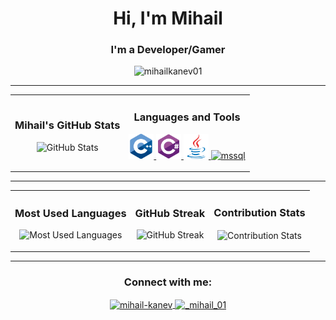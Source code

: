 <h1 align="center">Hi, I'm Mihail</h1>
<h3 align="center">I'm a Developer/Gamer</h3>

<!-- Profile Views -->
<p align="center"> 
  <img src="https://komarev.com/ghpvc/?username=mihailkanev01&label=Profile%20views&color=0e75b6&style=flat" alt="mihailkanev01" />
</p>

---

<!-- Table for Side-by-Side Layout -->
<table>
  <tr>
    <!-- GitHub Stats -->
    <td>
      <h3 align="center">Mihail's GitHub Stats</h3>
      <p align="center">
        <img src="https://github-readme-stats.vercel.app/api?username=mihailkanev01&show_icons=true&theme=dark" alt="GitHub Stats" />
      </p>
    </td>
        <!-- Languages and Tools -->
    <td>
      <h3 align="center">Languages and Tools</h3>
      <p align="center"> 
        <a href="https://www.w3schools.com/cpp/" target="_blank" rel="noreferrer"> 
          <img src="https://raw.githubusercontent.com/devicons/devicon/master/icons/cplusplus/cplusplus-original.svg" alt="cplusplus" width="40" height="40"/> 
        </a> 
        <a href="https://www.w3schools.com/cs/" target="_blank" rel="noreferrer"> 
          <img src="https://raw.githubusercontent.com/devicons/devicon/master/icons/csharp/csharp-original.svg" alt="csharp" width="40" height="40"/> 
        </a> 
        <a href="https://www.java.com" target="_blank" rel="noreferrer"> 
          <img src="https://raw.githubusercontent.com/devicons/devicon/master/icons/java/java-original.svg" alt="java" width="40" height="40"/> 
        </a> 
        <a href="https://www.microsoft.com/en-us/sql-server" target="_blank" rel="noreferrer"> 
          <img src="https://www.svgrepo.com/show/303229/microsoft-sql-server-logo.svg" alt="mssql" width="40" height="40"/> 
        </a> 
      </p>
    </td>
  </tr>
</table>

---

<!-- Second Table for Side-by-Side Layout -->
<table>
  <tr>
    <!-- Most Used Languages -->
    <td>
      <h3 align="center">Most Used Languages</h3>
      <p align="center">
        <img src="https://github-readme-stats.vercel.app/api/top-langs/?username=mihailkanev01&layout=compact&theme=dark" alt="Most Used Languages" />
      </p>
    </td>
    <!-- GitHub Streak -->
    <td>
      <h3 align="center">GitHub Streak</h3>
      <p align="center">
        <img src="https://github-readme-streak-stats.herokuapp.com/?user=mihailkanev01&theme=dark" alt="GitHub Streak" />
      </p>
    </td>
    <!-- Contribution Stats -->
    <td>
      <h3 align="center">Contribution Stats</h3>
      <p align="center">
        <img align="center" src="https://github-readme-stats.vercel.app/api?username=mihailkanev01&show_icons=true&theme=dark" alt="Contribution Stats" />
      </p>
    </td>
  </tr>
</table>

---

<!-- Social Media Links -->
<h3 align="center">Connect with me:</h3>
<p align="center">
  <a href="https://linkedin.com/in/mihail-kanev" target="blank">
    <img align="center" src="https://raw.githubusercontent.com/rahuldkjain/github-profile-readme-generator/master/src/images/icons/Social/linked-in-alt.svg" alt="mihail-kanev" height="30" width="40" />
  </a>
  <a href="https://instagram.com/_mihail_01" target="blank">
    <img align="center" src="https://raw.githubusercontent.com/rahuldkjain/github-profile-readme-generator/master/src/images/icons/Social/instagram.svg" alt="_mihail_01" height="30" width="40" />
  </a>
</p>

